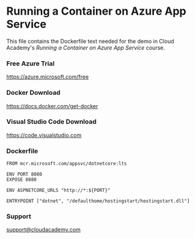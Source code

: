 # Running a Container on Azure App Service
This file contains the Dockerfile text needed for the demo in Cloud Academy's _Running a Container on Azure App Service_ course.  

### Free Azure Trial
https://azure.microsoft.com/free  

### Docker Download
https://docs.docker.com/get-docker

### Visual Studio Code Download
https://code.visualstudio.com

### Dockerfile
```
FROM mcr.microsoft.com/appsvc/dotnetcore:lts

ENV PORT 8080
EXPOSE 8080

ENV ASPNETCORE_URLS "http://*:${PORT}"

ENTRYPOINT ["dotnet", "/defaulthome/hostingstart/hostingstart.dll"]
```

### Support
support@cloudacademy.com
